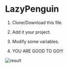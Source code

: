 # LazyPenguin


1) Clone/Download this file.


2) Add it your project.

3) Modify some variables.

4) YOU ARE GOOD TO GO!!!

![result](https://media.giphy.com/media/TVPJNp47j5EA0/giphy.gif)

